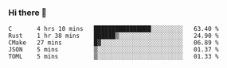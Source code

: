### Hi there 👋

<!--
**WShiBin/WShiBin** is a ✨ _special_ ✨ repository because its `README.md` (this file) appears on your GitHub profile.

Here are some ideas to get you started:

- 🔭 I’m currently working on ...
- 🌱 I’m currently learning ...
- 👯 I’m looking to collaborate on ...
- 🤔 I’m looking for help with ...
- 💬 Ask me about ...
- 📫 How to reach me: ...
- 😄 Pronouns: ...
- ⚡ Fun fact: ...
-->

<!--START_SECTION:waka-->
```text
C       4 hrs 10 mins   ████████████████░░░░░░░░░   63.40 % 
Rust    1 hr 38 mins    ██████▒░░░░░░░░░░░░░░░░░░   24.90 % 
CMake   27 mins         █▓░░░░░░░░░░░░░░░░░░░░░░░   06.89 % 
JSON    5 mins          ▒░░░░░░░░░░░░░░░░░░░░░░░░   01.37 % 
TOML    5 mins          ▒░░░░░░░░░░░░░░░░░░░░░░░░   01.33 % 
```
<!--END_SECTION:waka-->
